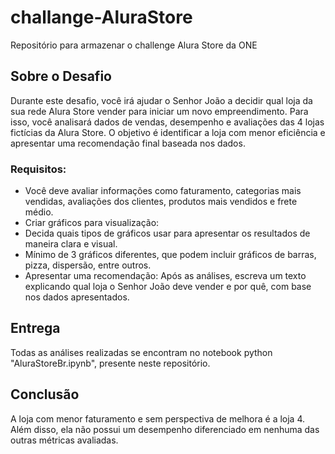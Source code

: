 # challange-AluraStore
Repositório para armazenar o challenge Alura Store da ONE


## Sobre o Desafio
Durante este desafio, você irá ajudar o Senhor João a decidir qual loja da sua rede Alura Store vender para iniciar um novo empreendimento. Para isso, você analisará dados de vendas, desempenho e avaliações das 4 lojas fictícias da Alura Store. O objetivo é identificar a loja com menor eficiência e apresentar uma recomendação final baseada nos dados.

### Requisitos:
* Você deve avaliar informações como faturamento, categorias mais vendidas, avaliações dos clientes, produtos mais vendidos e frete médio.
* Criar gráficos para visualização:
* Decida quais tipos de gráficos usar para apresentar os resultados de maneira clara e visual.
* Mínimo de 3 gráficos diferentes, que podem incluir gráficos de barras, pizza, dispersão, entre outros.
* Apresentar uma recomendação: Após as análises, escreva um texto explicando qual loja o Senhor João deve vender e por quê, com base nos dados apresentados.


## Entrega
Todas as análises realizadas se encontram no notebook python "AluraStoreBr.ipynb", presente neste repositório.


## Conclusão
A loja com menor faturamento e sem perspectiva de melhora é a loja 4. Além disso, ela não possui um desempenho diferenciado em nenhuma das outras métricas avaliadas.

